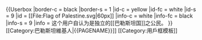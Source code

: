 {{Userbox
  |border-c = black
  |border-s = 1
  |id-c     = yellow
  |id-fc    = white
  |id-s     = 9
  |id       = [[File:Flag of Palestine.svg|60px]]
  |info-c   = white
  |info-fc  = black
  |info-s   = 9
  |info     = 这个用户自认为是独立的[[巴勒斯坦国]]之公民。
}}
<includeonly>[[Category:巴勒斯坦維基人|{{PAGENAME}}]]</includeonly>
<noinclude>[[Category:用戶框模板]]</noinclude>